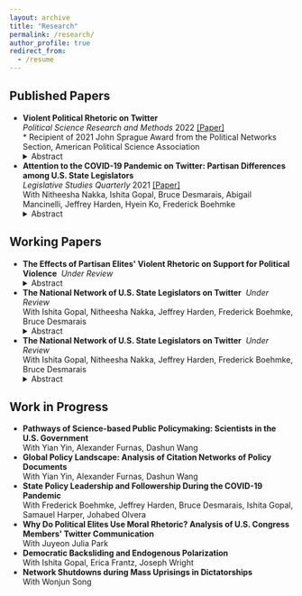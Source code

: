 ```yaml
---
layout: archive
title: "Research"
permalink: /research/
author_profile: true
redirect_from:
  - /resume
---
```


## Published Papers

- **Violent Political Rhetoric on Twitter** <br> _Political Science Research and Methods_ 2022 [[Paper]](https://www.cambridge.org/core/journals/political-science-research-and-methods/article/violent-political-rhetoric-on-twitter/8BCBD1F909A861589D93F7124AFE1A7E) <br> \* Recipient of 2021 John Sprague Award from the Political Networks Section, American Political Science Association 
  <details close><summary>Abstract</summary>
  <i>Violent hostility between ordinary partisans is undermining American democracy. Social media is blamed for rhetoric threatening violence against political opponents and implicated in offline political violence. Focusing on Twitter, I propose a method to identify such rhetoric and investigate substantive patterns associated with it. Using a data set surrounding the 2020 Presidential Election, I demonstrate that violent tweets closely track contentious politics offline, peaking in the days preceding the Capitol Riot. Women and Republican politicians are targeted with such tweets more frequently than non-Republican and men politicians. Violent tweets, while rare, spread widely through communication networks, reaching those without direct ties to violent users on the fringe of the networks. This paper is the first to make sense of violent partisan hostility expressed online, contributing to the fields of partisanship, contentious politics, and political communication.</i>
  </details>
- **Attention to the COVID-19 Pandemic on Twitter: Partisan Differences among U.S. State Legislators** <br> _Legislative Studies Quarterly_ 2021 [[Paper]](https://onlinelibrary.wiley.com/doi/epdf/10.1111/lsq.12367) <br> With Nitheesha Nakka, Ishita Gopal, Bruce Desmarais, Abigail Mancinelli, Jeffrey Harden, Hyein Ko, Frederick Boehmke <br> 
  <details close><summary>Abstract</summary>
  <i>Subnational governments in the United States have taken the lead on many aspects of the response to the COVID-19 pandemic. Variation in government activity across states offers the opportunity to analyze responses in comparable settings. We study a common and informative activity among state officials—state legislators’ attention to the pandemic on Twitter. We find that legislators’ attention to the pandemic strongly correlates with the number of cases in the legislator’s state, the national count of new deaths, and the number of pandemic-related public policies passed within the legislator’s state. Furthermore, we find that the degree of responsiveness to pandemic indicators differs significantly across political parties, with Republicans exhibiting weaker responses, on average. Lastly, we find significant differences in the content of tweets about the pandemic by Democratic and Republican legislators, with Democrats focused on health indicators and impacts, and Republicans focused on business impacts and opening the economy.</i>
  </details>


## Working Papers

- **The Effects of Partisan Elites' Violent Rhetoric on Support for Political Violence**&nbsp;&nbsp;_Under Review_ <br> 
  <details close><summary>Abstract</summary>
  <i>Violent partisan hostility is undermining American democracy. How does partisan elites’ violent rhetoric shape support for political violence? Focused on social media communication where individuals are exposed to elite messages from both sides of the partisan divide, I conduct an online experiment to examine the impact of co-party and opposing party elites’ violent rhetoric on support for political violence and the medating role of emotions in the process. Drawing insights from theories of opinion leadership and inter-group conflict, I demonstrate that co-party (but not opposing party) elites’ violent rhetoric increases support for violence and that partisans fail to countervail against elites’ violent rhetoric. Further, I show that fear mediates the inflaming effect whereas anger, disgust, and sadness suppress it. This paper is among the first to make sense of the effects of elite rhetoric on violent partisan hostility, advancing knowledge in political violence, political communication, and political psychology.</i>
  </details>
- **The National Network of U.S. State Legislators on Twitter**&nbsp;&nbsp;_Under Review_ <br> With Ishita Gopal, Nitheesha Nakka, Jeffrey Harden, Frederick Boehmke, Bruce Desmarais <br> 
  <details close><summary>Abstract</summary>
  <i>A lot of attention has been paid to studying the online activity of the members of the United States Congress. This scrutiny has not been extended to state legislators. Very few studies exist which catalogue why state legislators connect and communicate with one another online in the ways they do. Inspired by this question and building on studies which have analyzed online communication of members of national legislatures, this paper aims to systematically analyze state legislator relationships in the online environment. We collect original data for 4000+ legislators and study patterns of connection and communication of state legislators on Twitter. The results from this study will help better understand what motivates tie formation in the online environment and if these patterns of connection conform to or can predict offline relationships. We test the impact of variables such as party affiliation, state, chamber, cohort, gender, and policy area focus on the organization of these online networks. We look at three main types of networks that can arise due to participation on Twitter - follower, retweets and mentions. We also aggregate the ties to infer dynamics between states.</i>
  </details>
- **The National Network of U.S. State Legislators on Twitter**&nbsp;&nbsp;_Under Review_ <br> With Ishita Gopal, Nitheesha Nakka, Jeffrey Harden, Frederick Boehmke, Bruce Desmarais <br> 
  <details close><summary>Abstract</summary>
  <i>Public leadership and policy relevant to vaccination are critical to managing public health - a relationship that has been acutely observable since the start of the COVID-19 pandemic. In the U.S., making vaccination policy is largely a state-level endeavor, which places a significant amount of influence in the hands of members of state legislatures. State legislators' public rhetoric on vaccination and media coverage of these policymakers and their attitudes drives public understanding. We compile and analyze original data that covers the tweets of all state legislators on Twitter, focusing specifically on identifying and understanding their expression of anti-vaccine rhetoric. We identify all of their anti-vaccine tweets posted throughout 20 - a year characterized by multiple waves of COVID-19 vaccination policymaking, and analyze features of legislators, states, and timelines that are associated with legislators posting anti-vaccine tweets. Our primary finding is that legislators who receive more engagement with anti-vaccine tweets are more likely to post anti-vaccine content in the future. This result suggests that interventions to limit engagement with policymakers' anti-vaccine rhetoric may discourage future anti-vaccine posts. We also see strong partisan differences in anti-vaccine tweet behaviors, and find some association with the severity of the pandemic in the legislators' states.</i>
  </details>

## Work in Progress

- **Pathways of Science-based Public Policymaking: Scientists in the U.S. Government** <br> With Yian Yin, Alexander Furnas, Dashun Wang <br>
- **Global Policy Landscape: Analysis of Citation Networks of Policy Documents** <br> With Yian Yin, Alexander Furnas, Dashun Wang <br>
- **State Policy Leadership and Followership During the COVID-19 Pandemic** <br> With Frederick Boehmke, Jeffrey Harden, Bruce Desmarais, Ishita Gopal, Samauel Harper, Johabed Olvera <br> 
- **Why Do Political Elites Use Moral Rhetoric? Analysis of U.S. Congress Members' Twitter Communication** <br> With Juyeon Julia Park <br>
- **Democratic Backsliding and Endogenous Polarization** <br> With Ishita Gopal, Erica Frantz, Joseph Wright <br>
- **Network Shutdowns during Mass Uprisings in Dictatorships** <br> With Wonjun Song
